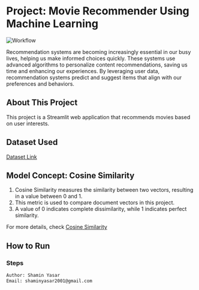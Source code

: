 # Project: Movie Recommender Using Machine Learning

![Workflow](demo/6.jpeg)

Recommendation systems are becoming increasingly essential in our busy lives, helping us make informed choices quickly. These systems use advanced algorithms to personalize content recommendations, saving us time and enhancing our experiences. By leveraging user data, recommendation systems predict and suggest items that align with our preferences and behaviors.

## About This Project

This project is a Streamlit web application that recommends movies based on user interests. 

## Dataset Used

[Dataset Link](https://www.kaggle.com/tmdb/tmdb-movie-metadata?select=tmdb_5000_movies.csv)

## Model Concept: Cosine Similarity

1. Cosine Similarity measures the similarity between two vectors, resulting in a value between 0 and 1.
2. This metric is used to compare document vectors in this project.
3. A value of 0 indicates complete dissimilarity, while 1 indicates perfect similarity.

For more details, check [Cosine Similarity](https://www.learndatasci.com/glossary/cosine-similarity/)

## How to Run

### Steps


```bash
Author: Shamin Yasar
Email: shaminyasar2001@gmail.com

```

